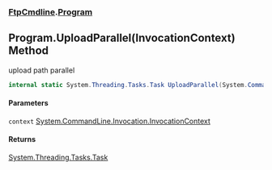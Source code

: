 ### [FtpCmdline](FtpCmdline.md 'FtpCmdline').[Program](Program.md 'FtpCmdline.Program')

## Program.UploadParallel(InvocationContext) Method

upload path parallel

```csharp
internal static System.Threading.Tasks.Task UploadParallel(System.CommandLine.Invocation.InvocationContext context);
```
#### Parameters

<a name='FtpCmdline.Program.UploadParallel(System.CommandLine.Invocation.InvocationContext).context'></a>

`context` [System.CommandLine.Invocation.InvocationContext](https://docs.microsoft.com/en-us/dotnet/api/System.CommandLine.Invocation.InvocationContext 'System.CommandLine.Invocation.InvocationContext')

#### Returns
[System.Threading.Tasks.Task](https://docs.microsoft.com/en-us/dotnet/api/System.Threading.Tasks.Task 'System.Threading.Tasks.Task')